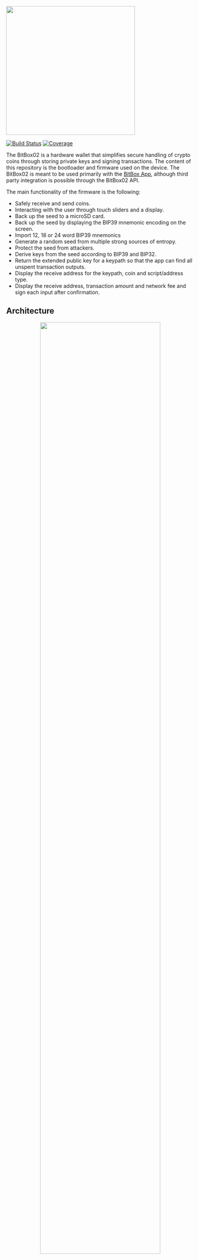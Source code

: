 <img src="./doc/BB02_logo_github.svg" width="345px"/>

[![Build Status](https://travis-ci.org/digitalbitbox/bitbox02-firmware.svg?branch=master)](https://travis-ci.org/digitalbitbox/bitbox02-firmware)
[![Coverage](https://codecov.io/gh/digitalbitbox/bitbox02-firmware/branch/master/graph/badge.svg)](https://codecov.io/gh/digitalbitbox/bitbox02-firmware)

The BitBox02 is a hardware wallet that simplifies secure handling of crypto coins through storing
private keys and signing transactions. The content of this repository is the bootloader and
firmware used on the device. The BitBox02 is meant to be used primarily with the [BitBox
App](https://github.com/digitalbitbox/bitbox-wallet-app), although third party integration is
possible through the BitBox02 API.

The main functionality of the firmware is the following:

* Safely receive and send coins.
* Interacting with the user through touch sliders and a display.
* Back up the seed to a microSD card.
* Back up the seed by displaying the BIP39 mnemonic encoding on the screen.
* Import 12, 18 or 24 word BIP39 mnemonics
* Generate a random seed from multiple strong sources of entropy.
* Protect the seed from attackers.
* Derive keys from the seed according to BIP39 and BIP32.
* Return the extended public key for a keypath so that the app can find all unspent transaction
  outputs.
* Display the receive address for the keypath, coin and script/address type.
* Display the receive address, transaction amount and network fee and sign each input after
  confirmation.


## Architecture

<p align="center"><img src="./doc/bb02-firmware-arch.svg" width="80%" /></p>

The main chip on the device is the microcontroller from Microchip (atsamd51j20a). This chip is used
for communication to the BitBox App via USB, the User via the sliders and to the secure element
(atecc608a) via I2C.

### Sliders

The sliders along the edges of the device are used for user input.  There are three input gestures:
* Tap,
* Slide, and
* Hold to confirm.

<p align="center"><img src="./doc/bb02PwEntry.gif" /></p>


### USB

The USB communication is implemented using the request-response pattern with enecrypted protobuf
messages. The encryption protocol used is Noise with out-of-band authentication.

### Hardware docs

#### Bill of Materials (BOM)
BitBox02 PCB BOM V2.1

#### PCB schematics
BitBox02 PCB schematics V2.1

#### X-ray
BitBox02 PCB x-ray V2.1

## Contributing

The instructions for setting up a development environment can be found in [BUILD.md](BUILD.md).
Please also read our [CONTRIBUTING.md](CONTRIBUTING.md) before filing issues and pull requests.

## Reporting a Vulnerability

See our [security policy](SECURITY.md).

